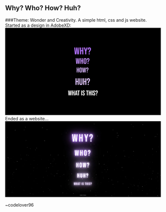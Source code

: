 ## Why? Who? How? Huh?
###Theme: Wonder and Creativity. A simple html, css and js website.
Started as a design in AdobeXD:
![alt text](https://github.com/codelover96/whywhohowhuh/blob/master/whywhohow_ver1.png?raw=true)
Ended as a website...
![alt text](https://github.com/codelover96/whywhohowhuh/blob/master/whywhohow.JPG?raw=true)

~codelover96